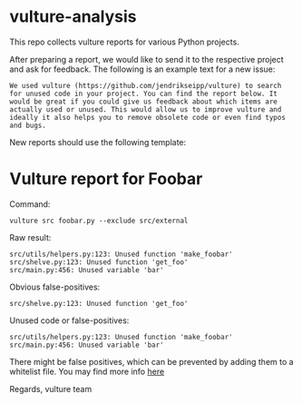 # vulture-analysis

This repo collects vulture reports for various Python projects. 

After preparing a report, we would like to send it to the respective 
project and ask for feedback. The following is an example text for a 
new issue:

    We used vulture (https://github.com/jendrikseipp/vulture) to search
    for unused code in your project. You can find the report below. It 
    would be great if you could give us feedback about which items are 
    actually used or unused. This would allow us to improve vulture and
    ideally it also helps you to remove obsolete code or even find typos 
    and bugs.

New reports should use the following template:

# Vulture report for Foobar

Command:
    
    vulture src foobar.py --exclude src/external
    
Raw result:

    src/utils/helpers.py:123: Unused function 'make_foobar'
    src/shelve.py:123: Unused function 'get_foo'
    src/main.py:456: Unused variable 'bar'
    
Obvious false-positives:

    src/shelve.py:123: Unused function 'get_foo'
    
Unused code or false-positives:
    
    src/utils/helpers.py:123: Unused function 'make_foobar'
    src/main.py:456: Unused variable 'bar'

There might be false positives, which can be prevented by adding them to a
whitelist file. You may find more info [here](https://github.com/jendrikseipp/vulture#usage)

Regards,
vulture team
